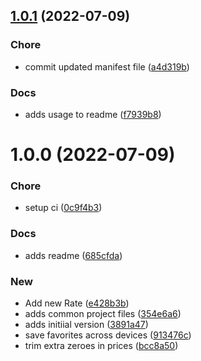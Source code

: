 ## [1.0.1](https://github.com/pustovitDmytro/hermes/compare/v1.0.0...v1.0.1) (2022-07-09)


### Chore

* commit updated manifest file ([a4d319b](https://github.com/pustovitDmytro/hermes/commit/a4d319b467248fc46dbd6cc8d3862b71844ec26c))

### Docs

* adds usage to readme ([f7939b8](https://github.com/pustovitDmytro/hermes/commit/f7939b8d4997037cff33214303c4f13e638dad46))

# 1.0.0 (2022-07-09)


### Chore

* setup ci ([0c9f4b3](https://github.com/pustovitDmytro/hermes/commit/0c9f4b39a7dcf99ba99c99bf7f0e4c9b4ce9fb76))

### Docs

* adds readme ([685cfda](https://github.com/pustovitDmytro/hermes/commit/685cfda0b19c6a1b962197f7af4596d0bdbc90df))

### New

* Add new Rate ([e428b3b](https://github.com/pustovitDmytro/hermes/commit/e428b3b890bda057515ba300780194b280c346e9))
* adds common project files ([354e6a6](https://github.com/pustovitDmytro/hermes/commit/354e6a6d5f45deb52d72ce3f65b524aaa2fc951e))
* adds initiial version ([3891a47](https://github.com/pustovitDmytro/hermes/commit/3891a475ca553a694135d0030165ef01510c0bad))
* save favorites across devices ([913476c](https://github.com/pustovitDmytro/hermes/commit/913476ca323a23d8216e1b231b7b5772346e114c))
* trim extra zeroes in prices ([bcc8a50](https://github.com/pustovitDmytro/hermes/commit/bcc8a5029ef4ffad443e6100ea0dfd9609ce7382))
